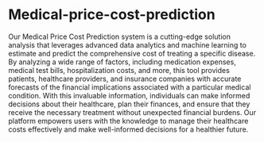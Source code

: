 # Medical-price-cost-prediction
Our Medical Price Cost Prediction system is a cutting-edge solution analysis that leverages advanced data analytics and
machine learning to estimate and predict the comprehensive cost of treating a specific disease. By analyzing a
wide range of factors, including medication expenses, medical test bills, hospitalization costs, and more, this
tool provides patients, healthcare providers, and insurance companies with accurate forecasts of the financial
implications associated with a particular medical condition. With this invaluable information, individuals can
make informed decisions about their healthcare, plan their finances, and ensure that they receive the necessary
treatment without unexpected financial burdens. Our platform empowers users with the knowledge to manage their
healthcare costs effectively and make well-informed decisions for a healthier future.





